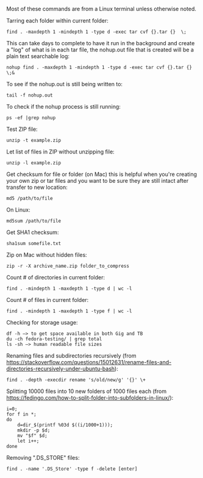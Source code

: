 Most of these commands are from a Linux terminal unless otherwise noted.

Tarring each folder within current folder:

    find . -maxdepth 1 -mindepth 1 -type d -exec tar cvf {}.tar {}  \;

This can take days to complete to have it run in the background and create a "log" of what is in each tar file, the nohup.out file that is created will be a plain text searchable log:

    nohup find . -maxdepth 1 -mindepth 1 -type d -exec tar cvf {}.tar {}  \;&

To see if the nohup.out is still being written to:

    tail -f nohup.out

To check if the nohup process is still running:

    ps -ef |grep nohup 
    
Test ZIP file:

    unzip -t example.zip
    
Let list of files in ZIP without unzipping file:

    unzip -l example.zip

Get checksum for file or folder (on Mac) this is helpful when you're creating your own zip or tar files and you want to be sure they are still intact after transfer to new location:

    md5 /path/to/file

On Linux:

    md5sum /path/to/file
    
Get SHA1 checksum:

    sha1sum somefile.txt

Zip on Mac without hidden files:

    zip -r -X archive_name.zip folder_to_compress

Count # of directories in current folder:
 
    find . -mindepth 1 -maxdepth 1 -type d | wc -l

Count # of files in current folder:

    find . -mindepth 1 -maxdepth 1 -type f | wc -l
    
Checking for storage usage:

    df -h —> to get space available in both Gig and TB
    du -ch fedora-testing/ | grep total
    ls -sh —> human readable file sizes
    
Renaming files and subdirectories recursively (from https://stackoverflow.com/questions/15012631/rename-files-and-directories-recursively-under-ubuntu-bash):
    
    find . -depth -execdir rename 's/old/new/g' '{}' \+ 
    
Splitting 10000 files into 10 new folders of 1000 files each (from https://fedingo.com/how-to-split-folder-into-subfolders-in-linux/):

    i=0; 
    for f in *; 
    do 
        d=dir_$(printf %03d $((i/1000+1))); 
        mkdir -p $d; 
        mv "$f" $d; 
        let i++; 
    done
    
Removing ".DS_STORE" files:

    find . -name '.DS_Store' -type f -delete [enter]
